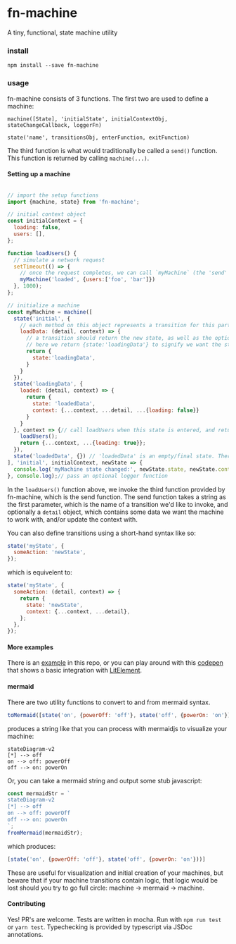 # fn-machine
A tiny, functional, state machine utility

### install
`npm install --save fn-machine`

### usage
fn-machine consists of 3 functions. The first two are used to define a machine:

`machine([State], 'initialState', initialContextObj, stateChangeCallback, loggerFn)`

`state('name', transitionsObj, enterFunction, exitFunction)`

The third function is what would traditionally be called a `send()` function. This function is returned by calling `machine(...)`.

#### Setting up a machine
```javascript

// import the setup functions
import {machine, state} from 'fn-machine';

// initial context object
const initialContext = {
  loading: false,
  users: [],
};

function loadUsers() {
  // simulate a network request
  setTimeout(() => {
    // once the request completes, we can call `myMachine` (the 'send' function).
    myMachine('loaded', {users:['foo', 'bar']})
  }, 1000);
};

// initialize a machine
const myMachine = machine([
  state('initial', {
    // each method on this object represents a transition for this particular state.
    loadData: (detail, context) => {
      // a transition should return the new state, as well as the optional context.
      // here we return {state:'loadingData'} to signify we want the state to now be 'loadingData'.
      return {
        state:'loadingData',
      }
    }
  }),
  state('loadingData', {
    loaded: (detail, context) => {
      return {
        state: 'loadedData',
        context: {...context, ...detail, ...{loading: false}}
      }
    }
  }, context => {// call loadUsers when this state is entered, and return the new context.
    loadUsers();
    return {...context, ...{loading: true}};
  }),
  state('loadedData', {}) // 'loadedData' is an empty/final state. There are no transitions.
], 'initial', initialContext, newState => {
  console.log('myMachine state changed:', newState.state, newState.context);
}, console.log);// pass an optional logger function

```
In the `loadUsers()` function above, we invoke the third function provided by fn-machine, which is the send function. The send function takes a string as the first parameter, which is the name of a transition we'd like to invoke, and optionally a `detail` object, which contains some data we want the machine to work with, and/or update the context with.

You can also define transitions using a short-hand syntax like so:
```javascript
state('myState', {
  someAction: 'newState',
});
```
which is equivelent to:
```javascript
state('myState', {
  someAction: (detail, context) => {
    return {
      state: 'newState',
      context: {...context, ...detail},
    };
  },
});
```

#### More examples

There is an [example](https://github.com/jrobinson01/fn-machine/blob/master/example/index.html) in this repo, or you can play around with this [codepen](https://codepen.io/johnrobinson/pen/rNBPodV?editors=1001) that shows a basic integration with [LitElement](https://github.com/Polymer/lit-element).

#### mermaid
There are two utility functions to convert to and from mermaid syntax.
```javascript
toMermaid([state('on', {powerOff: 'off'}, state('off', {powerOn: 'on'}))], 'off');
```
produces a string like that you can process with mermaidjs to visualize your machine:
```
stateDiagram-v2
[*] --> off
on --> off: powerOff
off --> on: powerOn
```

Or, you can take a mermaid string and output some stub javascript:
```javascript
const mermaidStr = `
stateDiagram-v2
[*] --> off
on --> off: powerOff
off --> on: powerOn
`;
fromMermaid(mermaidStr);
```
which produces:
```javascript
[state('on', {powerOff: 'off'}, state('off', {powerOn: 'on'}))]
```

These are useful for visualization and initial creation of your machines, but beware that if your machine transitions contain logic, that logic would be lost should you try to go full circle: machine -> mermaid -> machine.
#### Contributing
Yes! PR's are welcome. Tests are written in mocha. Run with `npm run test` or `yarn test`. Typechecking is provided by typescript via JSDoc annotations.
